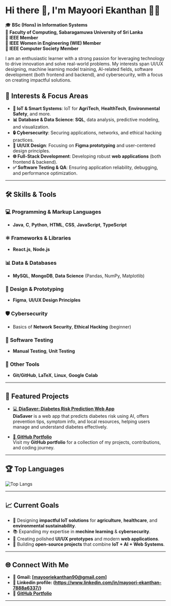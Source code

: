 # Hi there 👋, I'm Mayoori Ekanthan 👩‍💻

🎓 **BSc (Hons) in Information Systems**  
📍 **Faculty of Computing, Sabaragamuwa University of Sri Lanka**  
🌟 **IEEE Member**  
🌟 **IEEE Women in Engineering (WIE) Member**  
🌟 **IEEE Computer Society Member**

I am an enthusiastic learner with a strong passion for leveraging technology to drive innovation and solve real-world problems. My interests span UI/UX designing, machine learning model training, AI-related fields, software development (both frontend and backend), and cybersecurity, with a focus on creating impactful solutions.


## 🚀 Interests & Focus Areas

- **🌱 IoT & Smart Systems**: IoT for **AgriTech**, **HealthTech**, **Environmental Safety**, and more.
- **📊 Database & Data Science**: **SQL**, data analysis, predictive modeling, and visualization.
- **🔒 Cybersecurity**: Securing applications, networks, and ethical hacking practices.
- **🎨 UI/UX Design**: Focusing on **Figma prototyping** and user-centered design principles.
- **🌐 Full-Stack Development**: Developing robust **web applications** (both frontend & backend).
- **✅ Software Testing & QA**: Ensuring application reliability, debugging, and performance optimization.

---

## 🛠 Skills & Tools

### 💻 **Programming & Markup Languages**
- **Java**, **C**, **Python**, **HTML**, **CSS**, **JavaScript**, **TypeScript**

### ⚛ **Frameworks & Libraries**
- **React.js**, **Node.js**

### 📊 **Data & Databases**
- **MySQL**, **MongoDB**, **Data Science** (Pandas, NumPy, Matplotlib)

### 🎨 **Design & Prototyping**
- **Figma**, **UI/UX Design Principles**

### 🛡 **Cybersecurity**
- Basics of **Network Security**, **Ethical Hacking** (beginner)

### 🧪 **Software Testing**
- **Manual Testing**, **Unit Testing**

### 🔧 **Other Tools**
- **Git/GitHub**, **LaTeX**, **Linux**, **Google Colab**

---

## 📂 Featured Projects

- [💻 **DiaSaver: Diabetes Risk Prediction Web App**](https://github.com/MayooriEkanthan/DiaSaver.git)  
  **DiaSaver** is a web app that predicts diabetes risk using AI, offers prevention tips, symptom info, and local resources, helping users manage and understand diabetes effectively.

- [🚀 **GitHub Portfolio**](https://github.com/MayooriEkanthan)  
  Visit my **GitHub portfolio** for a collection of my projects, contributions, and coding journey.


---

## 🏆 Top Languages

![Top Langs](https://github-readme-stats.vercel.app/api/top-langs/?username=MayooriEkanthan&layout=compact&theme=tokyonight)

---

## 📈 Current Goals

- 🌟 Designing **impactful IoT solutions** for **agriculture**, **healthcare**, and **environmental sustainability**.
- 📚 Expanding my expertise in **mechine learning** & **cybersecurity**.
- 🎨 Creating polished **UI/UX prototypes** and modern **web applications**.
- 🔭 Building **open-source projects** that combine **IoT + AI + Web Systems**.

---

## 🌐 Connect With Me

- 📩 **Gmail: [mayooriekanthan90@gmail.com]**
- 💼 **Linkedin profile: (https://www.linkedin.com/in/mayoori-ekanthan-7888a6337/)**
- 🐙 **[GitHub Portfolio](https://github.com/MayooriEkanthan)** 

---



